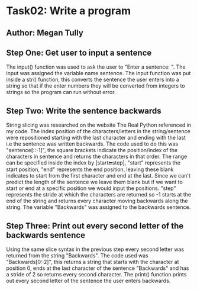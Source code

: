 # Task02: Write a program 
## Author: Megan Tully

## Step One: Get user to input a sentence
The input() function was used to ask the user to "Enter a sentence: ". The input was assigned the variable name sentence. The input function was put inside a str() function, this converts the sentence the user enters into a string so that if the enter numbers they will be converted from integers to strings so the program can run without error. 

## Step Two: Write the sentence backwards
String slicing was researched on the website The Real Python referenced in my code. The index position of the characters/letters in the string/sentence were repositioned starting with the last character and ending with the last i.e the sentence was written backwards. The code used to do this was "sentence[::-1]", the square brackets indicate the position/index of the characters in sentence and returns the characters in that order. The range can be specified inside the index by [start:end:step], "start" represents the start position, "end" represents the end position, leaving these blank indicates to start from the first character and end at the last. Since we can't predict the length of the sentence we leave them blank but if we want to start or end at a specific position we would input the positions. "step" represents the stride at which the characters are returned so -1 starts at the end of the string and returns every character moving backwards along the string. The variable "Backwards" was assigned to the backwards sentence.

## Step Three: Print out every second letter of the backwards sentence
Using the same slice syntax in the previous step every second letter was returned from the string "Backwards". The code used was "Backwards[0::2]", this returns a string that starts with the character at position 0, ends at the last character of the sentence "Backwards" and has a stride of 2 so returns every second character. The print() function prints out every second letter of the sentence the user enters backwards.
